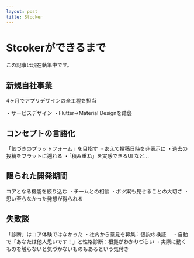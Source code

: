 ```yaml
---
layout: post
title: Stocker
---
```


# Stcokerができるまで

この記事は現在執筆中です。

## 新規自社事業
4ヶ月でアプリデザインの全工程を担当

・サービスデザイン
・Flutter→Material Designを踏襲

## コンセプトの言語化

「気づきのプラットフォーム」を目指す
・あえて投稿日時を非表示に
・過去の投稿をフラットに遡れる
・「積み重ね」を実感できるUI
など…


## 限られた開発期間

コアとなる機能を絞り込む
・チームとの相談
・ボツ案も見せることの大切さ
・思い至らなかった発想が得られる


## 失敗談

「診断」はコア体験ではなかった
・社内から意見を募集：仮説の検証
　・自動で「あなたは他人思いです！」と性格診断：根拠がわかりづらい
・実際に動くものを触らないと気づかないものもあるという気付き